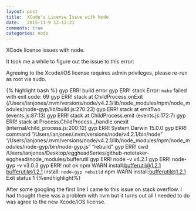 ```yaml
---
layout: post
title:  XCode's License Issue with Node
date:   2015-11-9 13:12:21
comments: true
categories: node
---
```


XCode license issues with node.

It took me a while to figure out the issue to this error:

Agreeing to the Xcode/iOS license requires admin privileges, please re-run as root via sudo.

{% highlight bash %}
gyp ERR! build error 
gyp ERR! stack Error: `make` failed with exit code: 69
gyp ERR! stack at ChildProcess.onExit (/Users/ianjones/.nvm/versions/node/v4.2.1/lib/node_modules/npm/node_modules/node-gyp/lib/build.js:270:23)
gyp ERR! stack at emitTwo (events.js:87:13)
gyp ERR! stack at ChildProcess.emit (events.js:172:7)
gyp ERR! stack at Process.ChildProcess._handle.onexit (internal/child_process.js:200:12)
gyp ERR! System Darwin 15.0.0
gyp ERR! command “/Users/ianjones/.nvm/versions/node/v4.2.1/bin/node” “/Users/ianjones/.nvm/versions/node/v4.2.1/lib/node_modules/npm/node_modules/node-gyp/bin/node-gyp.js” “rebuild”
gyp ERR! cwd /Users/ianjones/Desktop/eggheadSeries/github-notetaker-egghead/node_modules/bufferutil
gyp ERR! node -v v4.2.1
gyp ERR! node-gyp -v v3.0.3
gyp ERR! not ok 
npm WARN install:bufferutil@1.2.1 bufferutil@1.2.1 install: `node-gyp rebuild`
npm WARN install:bufferutil@1.2.1 Exit status 1
{%endhighlight%}

After some googling the first line I came to this issue on stack overflow. I had thought there was a problem with nvm but it turns out all I needed to do was agree to the new Xcode/iOS license.